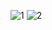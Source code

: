 ![1](https://github.com/NicholasCloud4/qr-code/assets/91276870/c4d1ff6a-7749-4920-9af4-2919a508c585)
![2](https://github.com/NicholasCloud4/qr-code/assets/91276870/d2dc4b2b-af39-40a0-95b9-ba5f3b683b48)
